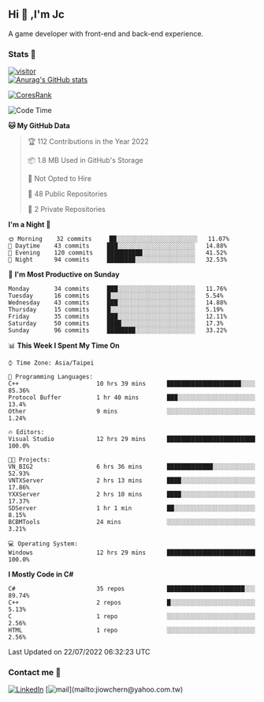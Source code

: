 ## Hi 👋 ,I'm Jc  

A game developer with front-end and back-end experience.  

### Stats  📝
[![visitor](https://visitor-badge.glitch.me/badge?page_id=jiowchern.jiowchern&style=flat-square&color=0088cc)](https://visitor-badge.glitch.me/badge?page_id=jiowchern.jiowchern&style=flat-square&color=0088cc)  
[![Anurag's GitHub stats](https://github-readme-stats.vercel.app/api?username=jiowchern&count_private=true&&show_icons=true)](https://github.com/anuraghazra/github-readme-stats)  
<!-- [![trophy](https://github-profile-trophy.vercel.app/?username=jiowchern)](https://github.com/ryo-ma/github-profile-trophy)   -->
[![CoresRank](https://cr-ss-service.azurewebsites.net/api/ScreenShot?widget=summary&username=jiowchern)](https://cr-ss-service.azurewebsites.net/api/ScreenShot?widget=summary&username=jiowchern)


<!--START_SECTION:waka-->
![Code Time](http://img.shields.io/badge/Code%20Time-447%20hrs%2033%20mins-blue)

**🐱 My GitHub Data** 

> 🏆 112 Contributions in the Year 2022
 > 
> 📦 1.8 MB Used in GitHub's Storage 
 > 
> 🚫 Not Opted to Hire
 > 
> 📜 48 Public Repositories 
 > 
> 🔑 2 Private Repositories  
 > 
**I'm a Night 🦉** 

```text
🌞 Morning    32 commits     ██░░░░░░░░░░░░░░░░░░░░░░░   11.07% 
🌆 Daytime    43 commits     ███░░░░░░░░░░░░░░░░░░░░░░   14.88% 
🌃 Evening    120 commits    ██████████░░░░░░░░░░░░░░░   41.52% 
🌙 Night      94 commits     ████████░░░░░░░░░░░░░░░░░   32.53%

```
📅 **I'm Most Productive on Sunday** 

```text
Monday       34 commits     ███░░░░░░░░░░░░░░░░░░░░░░   11.76% 
Tuesday      16 commits     █░░░░░░░░░░░░░░░░░░░░░░░░   5.54% 
Wednesday    43 commits     ███░░░░░░░░░░░░░░░░░░░░░░   14.88% 
Thursday     15 commits     █░░░░░░░░░░░░░░░░░░░░░░░░   5.19% 
Friday       35 commits     ███░░░░░░░░░░░░░░░░░░░░░░   12.11% 
Saturday     50 commits     ████░░░░░░░░░░░░░░░░░░░░░   17.3% 
Sunday       96 commits     ████████░░░░░░░░░░░░░░░░░   33.22%

```


📊 **This Week I Spent My Time On** 

```text
⌚︎ Time Zone: Asia/Taipei

💬 Programming Languages: 
C++                      10 hrs 39 mins      █████████████████████░░░░   85.36% 
Protocol Buffer          1 hr 40 mins        ███░░░░░░░░░░░░░░░░░░░░░░   13.4% 
Other                    9 mins              ░░░░░░░░░░░░░░░░░░░░░░░░░   1.24%

🔥 Editors: 
Visual Studio            12 hrs 29 mins      █████████████████████████   100.0%

🐱‍💻 Projects: 
VN_BIG2                  6 hrs 36 mins       █████████████░░░░░░░░░░░░   52.93% 
VNTXServer               2 hrs 13 mins       ████░░░░░░░░░░░░░░░░░░░░░   17.86% 
YXXServer                2 hrs 10 mins       ████░░░░░░░░░░░░░░░░░░░░░   17.37% 
SDServer                 1 hr 1 min          ██░░░░░░░░░░░░░░░░░░░░░░░   8.15% 
BCBMTools                24 mins             ░░░░░░░░░░░░░░░░░░░░░░░░░   3.21%

💻 Operating System: 
Windows                  12 hrs 29 mins      █████████████████████████   100.0%

```

**I Mostly Code in C#** 

```text
C#                       35 repos            ██████████████████████░░░   89.74% 
C++                      2 repos             █░░░░░░░░░░░░░░░░░░░░░░░░   5.13% 
C                        1 repo              ░░░░░░░░░░░░░░░░░░░░░░░░░   2.56% 
HTML                     1 repo              ░░░░░░░░░░░░░░░░░░░░░░░░░   2.56%

```



 Last Updated on 22/07/2022 06:32:23 UTC
<!--END_SECTION:waka-->



### Contact me 💬
[![LinkedIn](https://img.shields.io/badge/-JiowchernChen-0077B5?style==flat-square&logo=LinkedIn&logoColor=white)](https://www.linkedin.com/in/jiowchern-chen-4aaa90b7/) [![mail](https://img.shields.io/badge/-jiowchern%40yahoo.com.tw-blueviolet?style=flat-square&logo=yahoo!)](mailto:jiowchern@yahoo.com.tw)    

<!-- [![Linkedin Badge](https://img.shields.io/badge/-LinkedIn-blue?style=flat-square&logo=Linkedin&logoColor=white&link=https://www.linkedin.com/in/jiowchern-chen-4aaa90b7/)](https://www.linkedin.com/in/jiowchern-chen-4aaa90b7/) -->


<!--
**jiowchern/jiowchern** is a ✨ _special_ ✨ repository because its `README.md` (this file) appears on your GitHub profile.

Here are some ideas to get you started:

- 🔭 I’m currently working on ...
- 🌱 I’m currently learning ...
- 👯 I’m looking to collaborate on ...
- 🤔 I’m looking for help with ...
- 💬 Ask me about ...
- 📫 How to reach me: ...
- 😄 Pronouns: ...
- ⚡ Fun fact: ...
-->

